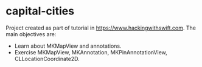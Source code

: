 # capital-cities

Project created as part of tutorial in https://www.hackingwithswift.com. The main objectives are:

 - Learn about MKMapView and annotations.
 - Exercise MKMapView, MKAnnotation, MKPinAnnotationView, CLLocationCoordinate2D.
